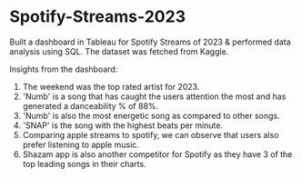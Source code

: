 # Spotify-Streams-2023

Built a dashboard in Tableau for Spotify Streams of 2023 & performed data analysis using SQL. The dataset was fetched from Kaggle. 


Insights from the dashboard: 

1. The weekend was the top rated artist for 2023. 
2. 'Numb' is a song that has caught the users attention the most and has generated a danceability % of 88%.
3. 'Numb' is also the most energetic song as compared to other songs.
4. 'SNAP' is the song with the highest beats per minute.
5. Comparing apple streams to spotify, we can observe that users also prefer listening to apple music.
6. Shazam app is also another competitor for Spotify as they have 3 of the top leading songs in their charts. 
